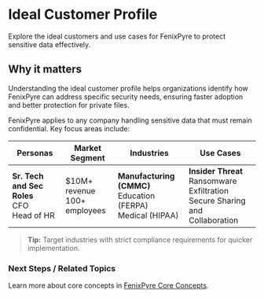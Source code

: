 # Ideal Customer Profile

Explore the ideal customers and use cases for FenixPyre to protect sensitive data effectively.


## Why it matters
Understanding the ideal customer profile helps organizations identify how FenixPyre can address specific security needs, ensuring faster adoption and better protection for private files.

FenixPyre applies to any company handling sensitive data that must remain confidential. Key focus areas include:

| Personas                  | Market Segment             | Industries                          | Use Cases                     |
|---------------------------|----------------------------|------------------------------------|-------------------------------|
| **Sr. Tech and Sec Roles** <br> CFO <br> Head of HR | $10M+ revenue <br> 100+ employees | **Manufacturing (CMMC)** <br> Education (FERPA) <br> Medical (HIPAA) | **Insider Threat** <br> Ransomware Exfiltration <br> Secure Sharing and Collaboration |

> **Tip:** Target industries with strict compliance requirements for quicker implementation.

### Next Steps / Related Topics
Learn more about core concepts in [FenixPyre Core Concepts](/docs-v4/02-core-concepts/index.md).
